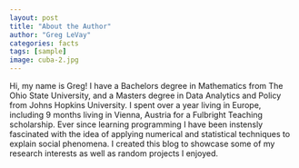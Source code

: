 ```yaml
---
layout: post
title: "About the Author"
author: "Greg LeVay"
categories: facts
tags: [sample]
image: cuba-2.jpg
---
```



Hi, my name is Greg! I have a Bachelors degree in Mathematics from The Ohio State University, and a Masters degree in Data Analytics and Policy from Johns Hopkins University. I spent over a year living in Europe, including 9 months living in Vienna, Austria for a Fulbright Teaching scholarship. Ever since learning programming I have been instensly fascinated with the idea of applying numerical and statistical techniques to explain social phenomena. I created this blog to showcase some of my research interests as well as random projects I enjoyed.

